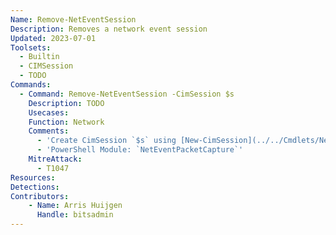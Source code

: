 ```yaml
---
Name: Remove-NetEventSession
Description: Removes a network event session
Updated: 2023-07-01
Toolsets:
  - Builtin
  - CIMSession
  - TODO
Commands:
  - Command: Remove-NetEventSession -CimSession $s
    Description: TODO
    Usecases:
    Function: Network
    Comments:
      - 'Create CimSession `$s` using [New-CimSession](../../Cmdlets/New-CimSession/)'
      - 'PowerShell Module: `NetEventPacketCapture`'
    MitreAttack:
      - T1047
Resources:
Detections:
Contributors:
    - Name: Arris Huijgen
      Handle: bitsadmin
---
```

